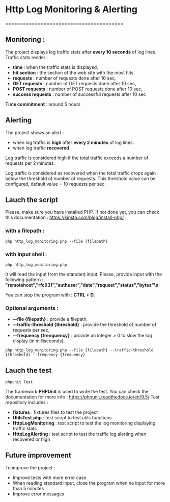 # Http Log Monitoring & Alerting
========================================

## Monitoring :
The project displays log traffic stats after **every 10 seconds** of log lines.
Traffic stats render : 
  - **time** : when the traffic stats is displayed,
  - **hit section** : the section of the web site with the most hits,
  - **requests** : number of requests done after 10 sec,
  - **GET requests** : number of GET requests done after 10 sec,
  - **POST requests** : number of POST requests done after 10 sec,
  - **success requests** : number of successful requests after 10 sec
 
**Time commitment** : around 5 hours

## Alerting
The project shows an alert :
  - when log traffic is **high** after **every 2 minutes** of log lines.
  - when log traffic **recovered**

Log traffic is considered high if the total traffic exceeds a number of requests per 2 minutes.

Log traffic is considered as recovered when the total traffic drops again below the threshold of number of requests.
This threshold value can be configured, default value = 10 requests per sec.

## Lauch the script
Please, make sure you have installed PHP.
If not done yet, you can check this documentation : https://kinsta.com/blog/install-php/ .

### with a filepath :
```
php http_log_monitoring.php --file {filepath}
```

### with input shell :
```
php http_log_monitoring.php
```
It will read the input from the standard input.
Please, provide input with the following pattern : **"remotehost","rfc931","authuser","date","request","status","bytes"\n**

You can stop the program with : **CTRL + D**.

### Optional arguments :
- **--file {filepath}** : provide a filepath,
- **--traffic-threshold {threshold}** : provide the threshold of number of requests per sec,
- **--frequency {frenquency}** : provide an integer > 0 to slow the log display (in milliseconds),

```
php http_log_monitoring.php --file {filepath} --traffic-threshold {threshold} --frequency {frequency}
```

## Lauch the test
```
phpunit Test
```
The framework **PHPUnit** is used to write the test. You can check the documentation for more info : https://phpunit.readthedocs.io/en/9.5/
Test repository includes :
  - **fixtures** : fixtures files to test the project
  - **UtilsTest.php** : test script to test utils functions
  - **HttpLogMonitoring** : test script to test the log monitoring displaying traffic stats
  - **HttpLogAlerting** : test script to test the traffic log alerting when recovered or high


## Future improvement
To improve the project :
  - Improve tests with more error case
  - When reading standard input, close the program when no input for more than 5 minutes
  - Improve error messages 
